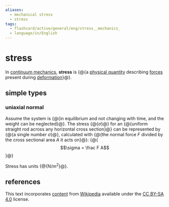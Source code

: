 ```yaml
---
aliases:
  - mechanical stress
  - stress
tags:
  - flashcard/active/general/eng/stress__mechanics_
  - language/in/English
---
```


# stress

In [continuum mechanics](continnum%20mechanics.md), __stress__ is {@{a [physical quantity](physical%20quantity.md) describing [forces](force.md) present during [deformation](deformation%20(physics).md)}@}. <!--SR:!2025-01-08,150,270-->

## simple types

### uniaxial normal

Assume the system is {@{in equilibrium and not changing with time, and the weight can be neglected}@}. The stress {@{$\sigma$}@} for an {@{uniform straight rod across any horizontal cross section}@} can be represented by {@{a single number $\sigma$}@}, calculated with {@{the normal force $F$ divided by the cross sectional area $A$ it acts on}@}: {@{$$\sigma = \frac F A$$}@} <!--SR:!2025-10-22,390,310!2025-04-20,258,330!2026-02-17,472,310!2026-12-19,721,330!2025-03-26,239,330!2026-07-13,600,330-->

Stress has units {@{N/m<sup>2</sup>}@}. <!--SR:!2025-02-27,213,310-->

## references

This text incorporates [content](https://en.wikipedia.org/wiki/stress_(mechanics)) from [Wikipedia](Wikipedia.md) available under the [CC BY-SA 4.0](https://creativecommons.org/licenses/by-sa/4.0/) license.
